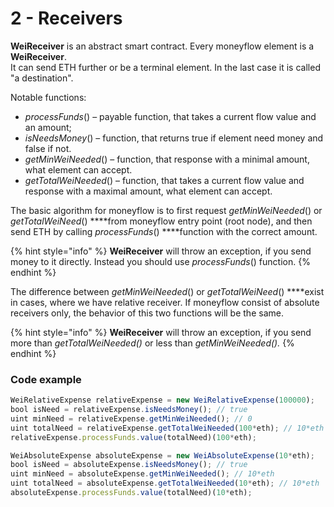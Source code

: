 # 2 - Receivers

**WeiReceiver** is an abstract smart contract. Every moneyflow element is a **WeiReceiver**.   
It can send ETH further or be a terminal element. In the last case it is called "a destination". 

Notable functions:

* _processFunds_\(\) – payable function, that takes a current flow value and an amount;
* _isNeedsMoney_\(\) – function, that returns true if element need money and false if not.
* _getMinWeiNeeded_\(\) – function, that response with a minimal amount, what element can accept.
* _getTotalWeiNeeded_\(\) – function, that takes a current flow value and response with a maximal amount, what element can accept.

The basic algorithm for moneyflow is to first request _getMinWeiNeeded_\(\) or _getTotalWeiNeed_\(\) ****from moneyflow entry point \(root node\), and then send ETH by calling _processFunds_\(\) ****function with the correct amount.

{% hint style="info" %}
**WeiReceiver** will throw an exception, if you send money to it directly. Instead you should use  _processFunds_\(\) function.
{% endhint %}

The difference between _getMinWeiNeeded_\(\) or _getTotalWeiNeed_\(\) ****exist in cases, where we have relative receiver. If moneyflow consist of absolute receivers only, the behavior of this two functions will be the same.

{% hint style="info" %}
**WeiReceiver** will throw an exception, if you send more than _getTotalWeiNeeded\(\)_ or less than _getMinWeiNeeded\(\)._
{% endhint %}

### Code example

```javascript
WeiRelativeExpense relativeExpense = new WeiRelativeExpense(100000);
bool isNeed = relativeExpense.isNeedsMoney(); // true
uint minNeed = relativeExpense.getMinWeiNeeded(); // 0 
uint totalNeed = relativeExpense.getTotalWeiNeeded(100*eth); // 10*eth
relativeExpense.processFunds.value(totalNeed)(100*eth);

WeiAbsoluteExpense absoluteExpense = new WeiAbsoluteExpense(10*eth);
bool isNeed = absoluteExpense.isNeedsMoney(); // true
uint minNeed = absoluteExpense.getMinWeiNeeded(); // 10*eth 
uint totalNeed = absoluteExpense.getTotalWeiNeeded(10*eth); // 10*eth
absoluteExpense.processFunds.value(totalNeed)(10*eth);
```

